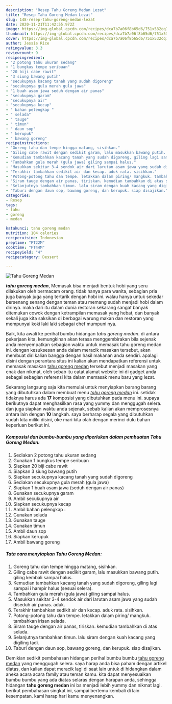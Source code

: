 ```yaml
---
description: "Resep Tahu Goreng Medan Lezat"
title: "Resep Tahu Goreng Medan Lezat"
slug: 148-resep-tahu-goreng-medan-lezat
date: 2020-11-21T11:42:55.972Z
image: https://img-global.cpcdn.com/recipes/dca7b7a06f8b65d6/751x532cq70/tahu-goreng-medan-foto-resep-utama.jpg
thumbnail: https://img-global.cpcdn.com/recipes/dca7b7a06f8b65d6/751x532cq70/tahu-goreng-medan-foto-resep-utama.jpg
cover: https://img-global.cpcdn.com/recipes/dca7b7a06f8b65d6/751x532cq70/tahu-goreng-medan-foto-resep-utama.jpg
author: Jessie Rice
ratingvalue: 3.3
reviewcount: 9
recipeingredient:
- "2 potong tahu ukuran sedang"
- "1 bungkus tempe seribuan"
- "20 biji cabe rawit"
- "3 siung bawang putih"
- "secukupnya kacang tanah yang sudah digoreng"
- "secukupnya gula merah gula jawa"
- "1 buah asam jawa seduh dengan air panas"
- "secukupnya garam"
- "secukupnya air"
- "secukupnya kecap"
- " bahan pelengkap "
- " selada"
- " tauge"
- " timun"
- " daun sop"
- " kerupuk"
- " bawang goreng"
recipeinstructions:
- "Goreng tahu dan tempe hingga matang, sisihkan."
- "Giling cabe rawit dengan sedikit garam, lalu masukkan bawang putih. giling kembali sampai halus."
- "Kemudian tambahkan kacang tanah yang sudah digoreng, giling lagi sampai i hampir halus (sesuai selera)."
- "Tambahkan gula merah (gula jawa) giling sampai halus."
- "Masukkan sekitar 3-4 sendok air dari larutan asam jawa yang sudah diseduh air panas. aduk."
- "Terakhir tambahkan sedikit air dan kecap. aduk rata. sisihkan."
- "Potong-potong tahu dan tempe. letakkan dalam piring/ mangkuk. tambahkan irisan selada."
- "Siram tauge dengan air panas, tiriskan. kemudian tambahkan di atas selada."
- "Selanjutnya tambahkan timun. lalu siram dengan kuah kacang yang digiling tadi."
- "Taburi dengan daun sop, bawang goreng, dan kerupuk. siap disajikan."
categories:
- Resep
tags:
- tahu
- goreng
- medan

katakunci: tahu goreng medan 
nutrition: 104 calories
recipecuisine: Indonesian
preptime: "PT22M"
cooktime: "PT44M"
recipeyield: "4"
recipecategory: Dessert

---
```



![Tahu Goreng Medan](https://img-global.cpcdn.com/recipes/dca7b7a06f8b65d6/751x532cq70/tahu-goreng-medan-foto-resep-utama.jpg)

<b><i>tahu goreng medan</i></b>, Memasak bisa menjadi bentuk hobi yang seru dilakukan oleh bermacam orang. tidak hanya para wanita, sebagian pria juga banyak juga yang tertarik dengan hobi ini. walau hanya untuk sekedar bersenang senang dengan teman atau memang sudah menjadi hobi dalam dirinya. maka dari itu dalam dunia restoran sekarang sangat banyak ditemukan cowok dengan ketrampilan memasak yang hebat, dan banyak sekali juga kita saksikan di berbagai warung makan dan restoran yang mempunyai koki laki laki sebagai chef mumpuni nya.



Baik, kita awali ke perihal bumbu hidangan <i>tahu goreng medan</i>. di antara pekerjaan kita, kemungkinan akan terasa menggembirakan bila sejenak anda menyempatkan sebagian waktu untuk memasak tahu goreng medan ini. dengan kesuksesan anda dalam meracik masakan tersebut, akan membuat diri kalian bangga dengan hasil makanan anda sendiri. apalagi disini dengan perantara situs ini kalian akan mendapatkan referensi untuk memasak masakan <u>tahu goreng medan</u> tersebut menjadi masakan yang enak dan nikmat, oleh sebab itu catat alamat website ini di gadget anda sebagai sebagian referensi kita dalam memasak menu baru yang lezat.


Sekarang langsung saja kita memulai untuk menyiapkan barang barang yang dibutuhkan dalam membuat menu <u><i>tahu goreng medan</i></u> ini. setidak tidaknya harus ada <b>17</b> komposisi yang dibutuhkan pada menu ini. supaya berikutnya dapat menghasilkan rasa yang yummy dan menggugah selera. dan juga siapkan waktu anda sejenak, sebab kalian akan memprosesnya antara lain dengan <b>10</b> langkah. saya berharap segala yang dibutuhkan sudah kita miliki disini, oke mari kita olah dengan merinci dulu bahan keperluan berikut ini.

<!--inarticleads1-->

##### Komposisi dan bumbu-bumbu yang diperlukan dalam pembuatan Tahu Goreng Medan:

1. Sediakan 2 potong tahu ukuran sedang
1. Gunakan 1 bungkus tempe seribuan
1. Siapkan 20 biji cabe rawit
1. Siapkan 3 siung bawang putih
1. Siapkan secukupnya kacang tanah yang sudah digoreng
1. Sediakan secukupnya gula merah (gula jawa)
1. Siapkan 1 buah asam jawa (seduh dengan air panas)
1. Gunakan secukupnya garam
1. Ambil secukupnya air
1. Siapkan secukupnya kecap
1. Ambil  bahan pelengkap :
1. Gunakan  selada
1. Gunakan  tauge
1. Gunakan  timun
1. Ambil  daun sop
1. Siapkan  kerupuk
1. Ambil  bawang goreng




<!--inarticleads2-->

##### Tata cara menyiapkan Tahu Goreng Medan:

1. Goreng tahu dan tempe hingga matang, sisihkan.
1. Giling cabe rawit dengan sedikit garam, lalu masukkan bawang putih. giling kembali sampai halus.
1. Kemudian tambahkan kacang tanah yang sudah digoreng, giling lagi sampai i hampir halus (sesuai selera).
1. Tambahkan gula merah (gula jawa) giling sampai halus.
1. Masukkan sekitar 3-4 sendok air dari larutan asam jawa yang sudah diseduh air panas. aduk.
1. Terakhir tambahkan sedikit air dan kecap. aduk rata. sisihkan.
1. Potong-potong tahu dan tempe. letakkan dalam piring/ mangkuk. tambahkan irisan selada.
1. Siram tauge dengan air panas, tiriskan. kemudian tambahkan di atas selada.
1. Selanjutnya tambahkan timun. lalu siram dengan kuah kacang yang digiling tadi.
1. Taburi dengan daun sop, bawang goreng, dan kerupuk. siap disajikan.




Demikian sedikit pembahasan hidangan perihal bumbu bumbu <u>tahu goreng medan</u> yang menggugah selera. saya harap anda bisa paham dengan artikel diatas, dan kalian dapat meracik lagi di saat lain untuk di hidangkan dalam aneka acara acara family atau teman kamu. kita dapat menyesuaikan bumbu bumbu yang ada diatas selaras dengan harapan anda, sehingga hidangan <b>tahu goreng medan</b> ini bs menjadi lebih yummy dan nikmat lagi. berikut pembahasan singkat ini, sampai bertemu kembali di lain kesempatan. kami harap hari kamu menyenangkan.

